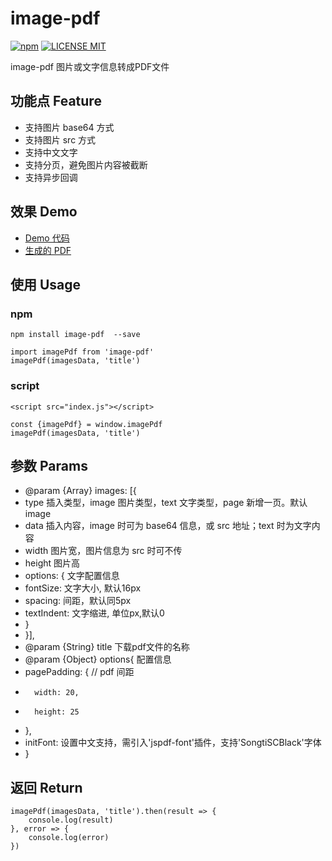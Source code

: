 # image-pdf

[![npm](https://img.shields.io/npm/v/image-pdf.svg)](https://www.npmjs.com/package/image-pdf) 
[![LICENSE MIT](https://img.shields.io/npm/l/image-pdf.svg)](https://www.npmjs.com/package/image-pdf)

image-pdf 图片或文字信息转成PDF文件

## 功能点 Feature
* 支持图片 base64 方式
* 支持图片 src 方式
* 支持中文文字
* 支持分页，避免图片内容被截断
* 支持异步回调

## 效果 Demo
* [Demo 代码](https://github.com/hollton/image-pdf/blob/master/src/App.js)
* [生成的 PDF](https://pan.baidu.com/s/17CJ2IBCLCSLdmnxcEud9Tg)

## 使用 Usage

### npm
```
npm install image-pdf  --save

import imagePdf from 'image-pdf'
imagePdf(imagesData, 'title')
```

### script
```
<script src="index.js"></script>

const {imagePdf} = window.imagePdf
imagePdf(imagesData, 'title')
```

## 参数 Params
* @param {Array} images: [{
*  type 插入类型，image 图片类型，text 文字类型，page 新增一页。默认 image
*  data 插入内容，image 时可为 base64 信息，或 src 地址；text 时为文字内容
*  width 图片宽，图片信息为 src 时可不传
*  height 图片高
*  options: { 文字配置信息
*   fontSize: 文字大小, 默认16px
*   spacing: 间距，默认同5px
*   textIndent: 文字缩进, 单位px,默认0
*  }
* }],
* @param {String} title 下载pdf文件的名称
* @param {Object} options{ 配置信息
*   pagePadding: { // pdf 间距
*       width: 20,
*       height: 25
*   },
*   initFont: 设置中文支持，需引入'jspdf-font'插件，支持'SongtiSCBlack'字体
* }

## 返回 Return
```
imagePdf(imagesData, 'title').then(result => {
    console.log(result)
}, error => {
    console.log(error)
})
```